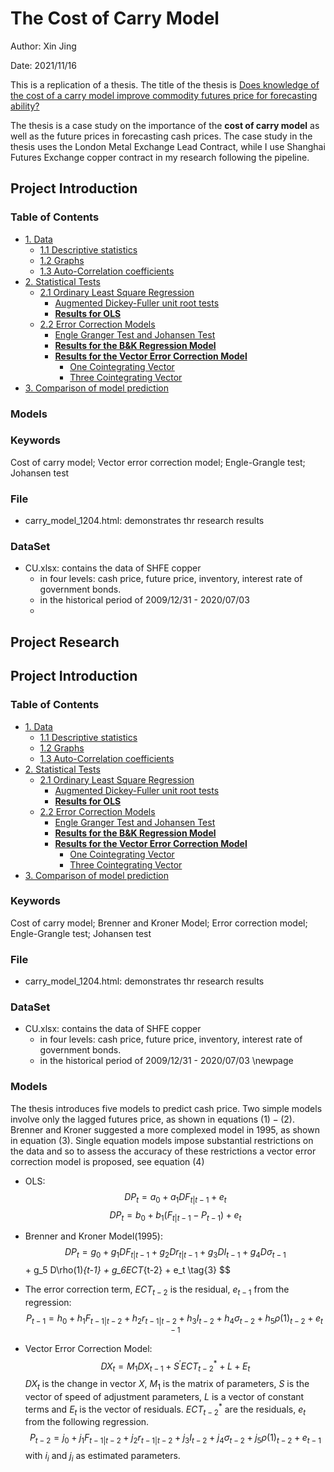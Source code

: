 # The Cost of Carry Model
Author: Xin Jing

Date: 2021/11/16

This is a replication of a thesis. The title of the thesis is [Does knowledge of the cost of a carry model improve commodity futures price for forecasting ability?](https://github.com/jxin2618/carry_model/blob/main/!Does%20knowledge%20of%20the%20cost%20of%20carry%20model%20improve%20commodity%20futures%20price%20forecasting%20ability%20A%20case%20study%20using%20the%20London%20Metal%20Exchange%20lead%20contract.pdf)

The thesis is a case study on the importance of the **cost of carry model** as well as the future prices in forecasting cash prices. The case study in the thesis uses the London Metal Exchange Lead Contract, while I use Shanghai Futures Exchange copper contract in my research following the pipeline.

## Project Introduction

### Table of Contents
- [1. Data](#1)
  - [1.1 Descriptive statistics](#1-1)
  - [1.2 Graphs](#1-2)
  - [1.3 Auto-Correlation coefficients](#1-3)
- [2. Statistical Tests](#2)
  - [2.1 Ordinary Least Square Regression](#2-1)
    - [Augmented Dickey-Fuller unit root tests](#2-1-1)
    - [**Results for OLS**](#2-1-2)
  - [2.2 Error Correction Models](#2)
    - [Engle Granger Test and Johansen Test](#2-2-1)
    - [**Results for the B&K Regression Model**](#2-2-2)
    - [**Results for the Vector Error Correction Model**](#2-2-3)
      - [One Cointegrating Vector](#2-2-3-1)
      - [Three Cointegrating Vector](#2-2-3-2)
- [3. Comparison of model prediction](#3)

### Models


### Keywords
Cost of carry model; Vector error correction model; Engle-Grangle test; Johansen test
### File
- carry_model_1204.html: demonstrates thr research results
### DataSet
- CU.xlsx: contains the data of SHFE copper 
  - in four levels: cash price, future price, inventory, interest rate of government bonds.
  - in the historical period of 2009/12/31 - 2020/07/03
  - 
## Project Research

## Project Introduction

### Table of Contents
- [1. Data](#1)
  - [1.1 Descriptive statistics](#1-1)
  - [1.2 Graphs](#1-2)
  - [1.3 Auto-Correlation coefficients](#1-3)
- [2. Statistical Tests](#2)
  - [2.1 Ordinary Least Square Regression](#2-1)
    - [Augmented Dickey-Fuller unit root tests](#2-1-1)
    - [**Results for OLS**](#2-1-2)
  - [2.2 Error Correction Models](#2)
    - [Engle Granger Test and Johansen Test](#2-2-1)
    - [**Results for the B&K Regression Model**](#2-2-2)
    - [**Results for the Vector Error Correction Model**](#2-2-3)
      - [One Cointegrating Vector](#2-2-3-1)
      - [Three Cointegrating Vector](#2-2-3-2)
- [3. Comparison of model prediction](#3)
  
### Keywords
Cost of carry model; Brenner and Kroner Model; Error correction model; Engle-Grangle test; Johansen test
### File
- carry_model_1204.html: demonstrates thr research results
### DataSet
- CU.xlsx: contains the data of SHFE copper 
  - in four levels: cash price, future price, inventory, interest rate of government bonds.
  - in the historical period of 2009/12/31 - 2020/07/03
\newpage
### Models
The thesis introduces five models to predict cash price. Two simple models involve only the lagged futures price, as shown in equations $(1)-(2)$. Brenner and Kroner suggested a more complexed model in 1995, as shown in equation $(3)$. Single equation models impose substantial restrictions on the data and so to assess the accuracy of these restrictions a vector error correction model is proposed, see equation $(4)$
- OLS:  
$$ DP_t = a_0 + a_1 DF_{t|t-1} + e_t \tag{1} $$
$$ DP_t = b_0 + b_1 (F_{t|t-1} - P_{t-1}) + e_t \tag{2} $$
- Brenner and Kroner Model(1995):  
$$ DP_t = g_0 + g_1 DF_{t|t-1} + g_2 Dr_{t|t-1} + g_3 DI_{t-1} + g_4 D\sigma_{t-1} 
$$ + g_5 D\rho(1)_{t-1} + g_6ECT_{t-2} + e_t \tag{3} $$
- The error correction term, $ECT_{t-2}$ is the residual, $e_{t-1}$ from the regression:
$$ P_{t-1} = h_0 + h_1 F_{t-1|t-2} + h_2 r_{t-1|t-2} + h_3I_{t-2} + h_4 \sigma_{t-2} + h_5\rho(1)_{t-2} + e_{t-1}  $$

- Vector Error Correction Model:
$$ DX_t =  M_1 DX_{t-1} + S^{'}ECT_{t-2}^{*} + L + E_t\tag{4} $$
$DX_t$ is the change in vector $X$, $M_1$ is the matrix of parameters, $S$ is the vector of speed of adjustment parameters, $L$ is a vector of constant terms and $E_t$ is the vector of residuals. $ECT^*_{t-2}$ are the residuals, $e_t$ from the following regression. 
$$ P_{t-2} = j_0 + j_1 F_{t-1|t-2} + j_2 r_{t-1|t-2} + j_3I_{t-2} + j_4 \sigma_{t-2} + j_5\rho(1)_{t-2} + e_{t-1}$$
with $i_i$ and $j_i$ as estimated parameters.
